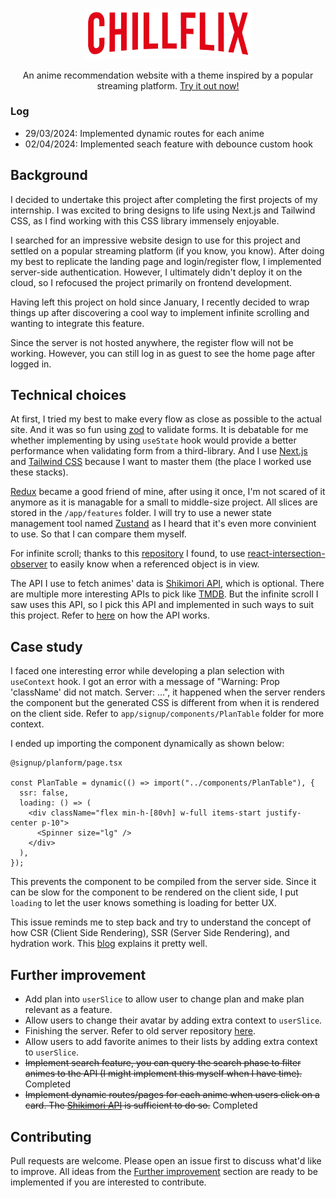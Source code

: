 <p align="center">
  <a href="https://chillflix-phot.vercel.app/">
    <img width="270" src="./public/images/logo.png">
  </a>
</p>
<p align="center">An anime recommendation website with a theme inspired by a popular streaming platform. <a href="https://chillflix-phot.vercel.app/">Try it out now!</a></p>

### Log

- 29/03/2024: Implemented dynamic routes for each anime
- 02/04/2024: Implemented seach feature with debounce custom hook

## Background

I decided to undertake this project after completing the first projects of my internship. I was excited to bring designs to life using Next.js and Tailwind CSS, as I find working with this CSS library immensely enjoyable.

I searched for an impressive website design to use for this project and settled on a popular streaming platform (if you know, you know). After doing my best to replicate the landing page and login/register flow, I implemented server-side authentication. However, I ultimately didn't deploy it on the cloud, so I refocused the project primarily on frontend development.

Having left this project on hold since January, I recently decided to wrap things up after discovering a cool way to implement infinite scrolling and wanting to integrate this feature.

Since the server is not hosted anywhere, the register flow will not be working. However, you can still log in as guest to see the home page after logged in.

## Technical choices

At first, I tried my best to make every flow as close as possible to the actual site. And it was so fun using [zod](https://zod.dev/) to validate forms. It is debatable for me whether implementing by using `useState` hook would provide a better performance when validating form from a third-library. And I use [Next.js](https://nextjs.org/) and [Tailwind CSS](https://tailwindcss.com/) because I want to master them (the place I worked use these stacks).

[Redux](https://redux-toolkit.js.org/) became a good friend of mine, after using it once, I'm not scared of it anymore as it is managable for a small to middle-size project. All slices are stored in the `/app/features` folder. I will try to use a newer state management tool named [Zustand](https://zustand-demo.pmnd.rs/) as I heard that it's even more convinient to use. So that I can compare them myself.

For infinite scroll; thanks to this [repository](https://github.com/adrianhajdin/anime_vault) I found, to use [react-intersection-observer](https://www.npmjs.com/package/react-intersection-observer) to easily know when a referenced object is in view.

The API I use to fetch animes' data is [Shikimori API](https://shikimori.one/api/doc/1.0/animes), which is optional. There are multiple more interesting APIs to pick like [TMDB](https://www.themoviedb.org/). But the infinite scroll I saw uses this API, so I pick this API and implemented in such ways to suit this project. Refer to [here](https://shikimori.one/api/doc/1.0/animes/index) on how the API works.

## Case study

I faced one interesting error while developing a plan selection with `useContext` hook. I got an error with a message of "Warning: Prop 'className' did not match. Server: ...", it happened when the server renders the component but the generated CSS is different from when it is rendered on the client side. Refer to `app/signup/components/PlanTable` folder for more context.

I ended up importing the component dynamically as shown below:

```
@signup/planform/page.tsx

const PlanTable = dynamic(() => import("../components/PlanTable"), {
  ssr: false,
  loading: () => (
    <div className="flex min-h-[80vh] w-full items-start justify-center p-10">
      <Spinner size="lg" />
    </div>
  ),
});
```

This prevents the component to be compiled from the server side. Since it can be slow for the component to be rendered on the client side, I put `loading` to let the user knows something is loading for better UX.

This issue reminds me to step back and try to understand the concept of how CSR (Client Side Rendering), SSR (Server Side Rendering), and hydration work. This [blog](https://javascript.plainenglish.io/what-are-hydration-csr-and-ssr-in-react-and-next-js-6520f438bd69) explains it pretty well.

## Further improvement

- Add plan into `userSlice` to allow user to change plan and make plan relevant as a feature.
- Allow users to change their avatar by adding extra context to `userSlice`.
- Finishing the server. Refer to old server repository [here](https://github.com/photkosee/chillflix-server).
- Allow users to add favorite animes to their lists by adding extra context to `userSlice`.
- <s>Implement search feature, you can query the search phase to filter animes to the API (I might implement this myself when I have time).</s> Completed
- <s>Implement dynamic routes/pages for each anime when users click on a card. The [Shikimori API](https://shikimori.one/api/doc/1.0/animes/show) is sufficient to do so.</s> Completed

## Contributing

Pull requests are welcome. Please open an issue first to discuss what'd like to improve. All ideas from the [Further improvement](#futher-improvement) section are ready to be implemented if you are interested to contribute.
